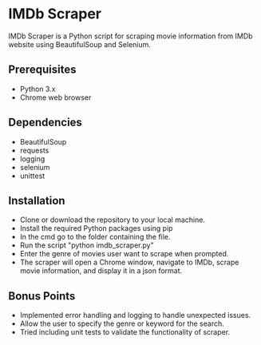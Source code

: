 # IMDb Scraper

IMDb Scraper is a Python script for scraping movie information from IMDb website using BeautifulSoup and Selenium.

## Prerequisites
- Python 3.x
- Chrome web browser

## Dependencies
- BeautifulSoup
- requests
- logging
- selenium
- unittest

## Installation
- Clone or download the repository to your local machine.
- Install the required Python packages using pip
- In the cmd go to the folder containing the file.
- Run the script "python imdb_scraper.py"
- Enter the genre of movies user want to scrape when prompted.
- The scraper will open a Chrome window, navigate to IMDb, scrape movie information, and display it in a json format.

## Bonus Points
- Implemented error handling and logging to handle unexpected issues.
- Allow the user to specify the genre or keyword for the search.
- Tried including unit tests to validate the functionality of scraper.
